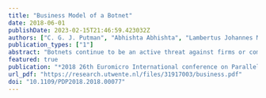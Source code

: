 ```yaml
---
title: "Business Model of a Botnet"
date: 2018-06-01
publishDate: 2023-02-15T21:46:59.423032Z
authors: ["C. G. J. Putman", "Abhishta Abhishta", "Lambertus Johannes Maria Nieuwenhuis"]
publication_types: ["1"]
abstract: "Botnets continue to be an active threat against firms or companies and individuals worldwide. Previous research regarding botnets has unveiled information on how the system and their stakeholders operate, but an insight on the economic structure that supports these stakeholders is lacking. The objective of this research is to analyse the business model and determine the revenue stream of a botnet owner. We also study the botnet life-cycle and determine the costs associated with it on the basis of four case studies. We conclude that building a full scale cyber army from scratch is very expensive where as acquiring a previously developed botnet requires a little cost. We find that initial setup and monthly costs were minimal compared to total revenue."
featured: true
publication: "*2018 26th Euromicro International conference on Parallel, Distributed, and Network-Based Processing (PDP)*"
url_pdf: "https://research.utwente.nl/files/31917003/business.pdf"
doi: "10.1109/PDP2018.2018.00077"
---
```

